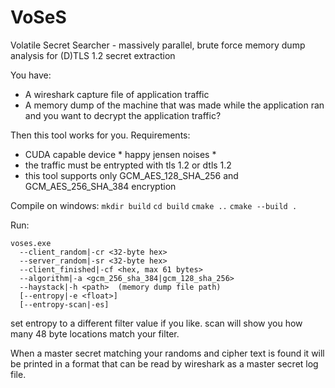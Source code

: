 # VoSeS
Volatile Secret Searcher - massively parallel, brute force memory dump analysis for (D)TLS 1.2 secret extraction

You have:
- A wireshark capture file of application traffic
- A memory dump of the machine that was made while the application ran
and you want to decrypt the application traffic?

Then this tool works for you. Requirements:
- CUDA capable device * happy jensen noises *
- the traffic must be entrypted with tls 1.2 or dtls 1.2
- this tool supports only GCM_AES_128_SHA_256 and GCM_AES_256_SHA_384 encryption

Compile on windows:
`mkdir build`
`cd build`
`cmake ..`
`cmake --build .`

Run:
```
voses.exe
  --client_random|-cr <32-byte hex>
  --server_random|-sr <32-byte hex>
  --client_finished|-cf <hex, max 61 bytes>
  --algorithm|-a <gcm_256_sha_384|gcm_128_sha_256>
  --haystack|-h <path>  (memory dump file path)
  [--entropy|-e <float>]
  [--entropy-scan|-es]
```

set entropy to a different filter value if you like. scan will show you how many 48 byte locations match your filter.

When a master secret matching your randoms and cipher text is found it will be printed in a format that can be read by wireshark as a master secret log file.
